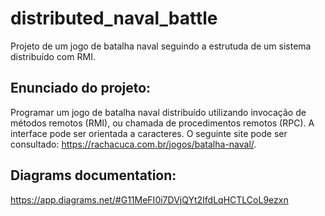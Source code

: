 # distributed_naval_battle

Projeto de um jogo de batalha naval seguindo a estrutuda de um sistema distribuído com RMI.

## Enunciado do projeto:

Programar um jogo de batalha naval distribuído
utilizando invocação de métodos remotos (RMI),
ou chamada de procedimentos remotos (RPC).
A interface pode ser orientada a caracteres.
O seguinte site pode ser consultado:
https://rachacuca.com.br/jogos/batalha-naval/.

## Diagrams documentation:

https://app.diagrams.net/#G11MeFI0i7DVjQYt2IfdLqHCTLCoL9ezxn
